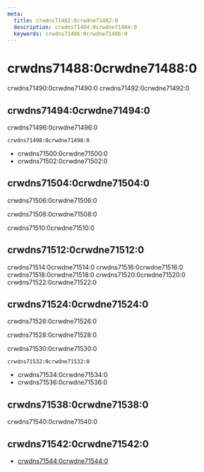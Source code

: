 ```yaml
---
meta:
  title: crwdns71482:0crwdne71482:0
  description: crwdns71484:0crwdne71484:0
  keywords: crwdns71486:0crwdne71486:0
---
```


# crwdns71488:0crwdne71488:0
  crwdns71490:0crwdne71490:0 crwdns71492:0crwdne71492:0

<entry-ad />

## crwdns71494:0crwdne71494:0
crwdns71496:0crwdne71496:0

`crwdns71498:0crwdne71498:0`
- crwdns71500:0crwdne71500:0
- crwdns71502:0crwdne71502:0


## crwdns71504:0crwdne71504:0
crwdns71506:0crwdne71506:0

  crwdns71508:0crwdne71508:0

  crwdns71510:0crwdne71510:0

## crwdns71512:0crwdne71512:0
crwdns71514:0crwdne71514:0
<alert type="success">crwdns71516:0crwdne71516:0</alert>
<alert type="info">crwdns71518:0crwdne71518:0</alert>
<alert type="warning">crwdns71520:0crwdne71520:0</alert>
<alert type="error">crwdns71522:0crwdne71522:0</alert>

## crwdns71524:0crwdne71524:0
crwdns71526:0crwdne71526:0

  crwdns71528:0crwdne71528:0

  crwdns71530:0crwdne71530:0

  `crwdns71532:0crwdne71532:0`
  - crwdns71534:0crwdne71534:0
  - crwdns71536:0crwdne71536:0

## crwdns71538:0crwdne71538:0
crwdns71540:0crwdne71540:0

## crwdns71542:0crwdne71542:0
  - [crwdns71544:0crwdne71544:0]()

<endmatter />
